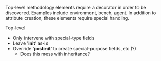 
Top-level methodology elements require a decorator in order to be discovered.
Examples include environment, bench, agent. In addition to attribute creation,
these elements require special handling.

Top-level 

- Only intervene with special-type fields
- Leave '__init__' as-is
- Override '__postinit__' to create special-purpose fields, etc (?)
  - Does this mess with inheritance?